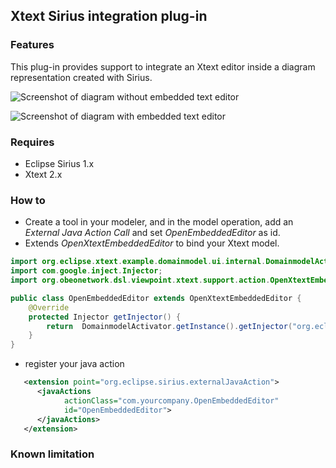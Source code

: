 Xtext Sirius integration plug-in
-----------------------------------

### Features

This plug-in provides support to integrate an Xtext editor inside a diagram representation created with Sirius.  

![Screenshot of diagram without embedded text editor](http://github.com/ObeoNetwork/Xtext-viewpoint-integration/raw/master/screenshot-diagram+text.png "Screenshot without the text editor")


![Screenshot of diagram with embedded text editor](http://github.com/ObeoNetwork/Xtext-viewpoint-integration/raw/master/screenshot-diagram.png "Screenshot with the text editor")



### Requires

- Eclipse Sirius 1.x
- Xtext 2.x

### How to 

- Create a tool in your modeler, and in the model operation, add an _External Java Action Call_ and set _OpenEmbeddedEditor_ as id.
- Extends _OpenXtextEmbeddedEditor_ to bind your Xtext model.

```java
import org.eclipse.xtext.example.domainmodel.ui.internal.DomainmodelActivator;
import com.google.inject.Injector;
import org.obeonetwork.dsl.viewpoint.xtext.support.action.OpenXtextEmbeddedEditor;

public class OpenEmbeddedEditor extends OpenXtextEmbeddedEditor {
	@Override
	protected Injector getInjector() {
		return  DomainmodelActivator.getInstance().getInjector("org.eclipse.xtext.example.domainmodel.Domainmodel");
	}
}
```

- register your java action

```xml
   <extension point="org.eclipse.sirius.externalJavaAction">
      <javaActions
            actionClass="com.yourcompany.OpenEmbeddedEditor"
            id="OpenEmbeddedEditor">
      </javaActions>
   </extension>
```


### Known limitation
